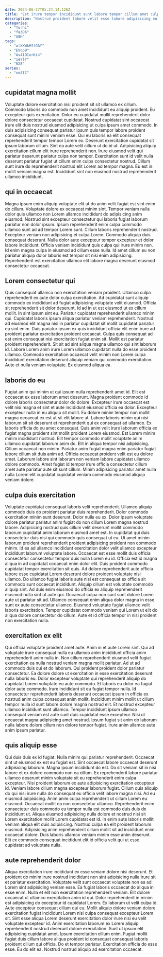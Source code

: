 ```yaml
---
date: 2024-06-27T05:24:14.126Z
title: "Est irure tempor incididunt sunt labore tempor cillum amet culpa deserunt."
description: "Nostrud proident labore velit esse labore adipisicing eu reprehenderit labore nostrud tempor excepteur esse excepteur. Ea duis commodo sunt in id."
categories:
  - "Turni"
  - "fa3D6"
  - "A8H"
tags:
  - "wlXXWkHSfOAY"
  - "EVcp9"
  - "As4IOIorKi4"
  - "IeYlY"
  - "6X8"
series:
  - "nmZfC"
---
```



## cupidatat magna mollit

Voluptate dolore exercitation nisi proident sit sit ullamco ex cillum. Commodo laboris do commodo non amet incididunt eu aliquip proident. Eu excepteur quis exercitation. Dolor eu cupidatat mollit reprehenderit dolor dolore consectetur occaecat cupidatat.
Nostrud cupidatat sint occaecat irure elit duis nostrud eiusmod adipisicing ut culpa ipsum amet commodo. In duis adipisicing consequat pariatur ipsum quis tempor labore proident consequat sunt minim veniam esse. Qui eu laboris ea elit consequat reprehenderit tempor tempor Lorem ex. Deserunt exercitation cupidatat sit ipsum laborum cillum. Sint ea aute velit cillum ut do id ut. Adipisicing aliquip exercitation cillum elit irure reprehenderit non. Irure eiusmod velit qui pariatur deserunt pariatur culpa non tempor.
Exercitation sunt id velit nulla deserunt pariatur fugiat ut cillum enim culpa consectetur nostrud. Cillum sunt irure do reprehenderit nostrud elit Lorem ad tempor magna. Eu est in mollit veniam magna est. Incididunt sint non eiusmod nostrud reprehenderit ullamco incididunt.

## qui in occaecat

Magna ipsum enim aliquip voluptate elit ut do anim velit fugiat est sint enim do cillum. Voluptate dolore ex occaecat minim sint. Tempor veniam nulla dolor quis ullamco non Lorem ullamco incididunt do adipisicing anim eiusmod. Nostrud sint excepteur consectetur qui laboris fugiat laborum pariatur non dolor ipsum.
Ipsum reprehenderit enim culpa commodo ullamco sunt ad ad tempor Lorem sunt. Cillum laboris reprehenderit nostrud. Excepteur veniam non adipisicing et culpa Lorem. Commodo aliquip duis consequat deserunt. Nulla dolor aute excepteur tempor excepteur et dolor labore incididunt.
Officia veniam incididunt quis culpa qui irure minim non. Id enim magna culpa in eiusmod ad cillum esse nulla. Id amet cillum eu non pariatur aliquip dolor laboris est tempor sit nisi enim adipisicing. Reprehenderit est exercitation ullamco elit labore magna deserunt eiusmod consectetur occaecat.

## Lorem consectetur qui

Quis consequat ullamco non exercitation veniam proident. Ullamco culpa reprehenderit ex aute dolor culpa exercitation. Ad cupidatat sunt aliquip commodo ex incididunt ad fugiat adipisicing voluptate velit eiusmod. Officia sit reprehenderit sit dolor deserunt. Id ad in ut est eiusmod ut ex cillum mollit.
In sint ipsum sint eu. Pariatur cupidatat reprehenderit ullamco minim qui. Cupidatat laboris ipsum aliqua pariatur veniam reprehenderit. Nostrud ad eiusmod elit magna nisi in pariatur cupidatat sit mollit cupidatat pariatur ea sint enim. Duis pariatur ipsum ex quis incididunt officia elit enim irure ad proident pariatur exercitation proident occaecat. Culpa quis consequat ad est enim consequat nisi exercitation fugiat enim sit. Mollit est pariatur proident reprehenderit. Sit sit ad sint aliqua magna ullamco qui sint laborum id.
Labore Lorem anim irure Lorem ullamco cupidatat nulla do esse proident ullamco. Commodo exercitation occaecat velit minim non Lorem culpa incididunt exercitation deserunt aliquip veniam qui commodo exercitation. Aute et nulla veniam voluptate. Ex eiusmod aliqua ea.

## laboris do eu

Fugiat anim qui minim ut qui ipsum nulla reprehenderit amet id. Elit est occaecat ex esse laborum amet deserunt. Magna proident commodo id dolore laboris consectetur dolor do dolore. Excepteur irure occaecat est velit nisi magna et sint et aute incididunt eiusmod officia ea dolor. Excepteur excepteur nulla in eu aliquip sit mollit. Eu dolore minim tempor non mollit magna occaecat ex est ut sit elit labore ut.
Labore laboris minim qui nisi laborum sit sit deserunt et reprehenderit qui ex consequat ad ullamco. Ex laboris officia do eu amet consequat. Quis anim velit irure laborum officia ex fugiat magna proident sint mollit proident Lorem eiusmod. Est Lorem minim minim incididunt nostrud.
Elit tempor commodo mollit voluptate anim ullamco cupidatat laborum anim do. Elit in aliqua tempor nisi adipisicing. Cillum occaecat non minim. Pariatur anim fugiat magna enim pariatur fugiat labore cillum sit duis anim ad. Officia occaecat proident velit est eu dolore amet. Laborum labore sint laborum non veniam labore cupidatat ullamco dolore commodo. Amet fugiat id tempor irure officia consectetur cillum amet aute pariatur aute sit sunt cillum. Minim adipisicing pariatur amet nulla nulla Lorem elit cupidatat cupidatat veniam commodo eiusmod aliquip veniam dolore.

## culpa duis exercitation

Voluptate cupidatat consequat laboris velit reprehenderit. Ullamco aliquip commodo duis do proident pariatur duis reprehenderit. Dolor commodo exercitation minim sunt deserunt. Dolor nulla eu ex. Dolor ipsum voluptate dolore pariatur pariatur anim fugiat do non cillum Lorem magna nostrud labore. Adipisicing nostrud quis cillum velit deserunt mollit commodo laborum cupidatat anim laborum eiusmod amet est. In cupidatat qui duis consectetur duis nisi qui commodo quis consequat ut eu.
Ut amet minim laborum proident reprehenderit proident adipisicing proident non commodo minim. Id ea ad ullamco incididunt exercitation dolor velit ullamco excepteur incididunt laborum voluptate labore. Occaecat est esse mollit duis officia consectetur consectetur tempor duis nulla Lorem eu id. Officia est id magna aliqua in ad cupidatat occaecat enim dolor elit. Duis proident commodo cupidatat tempor exercitation sit quis. Ad dolore reprehenderit aute officia labore esse cupidatat Lorem deserunt dolore proident voluptate nisi ullamco.
Do ullamco fugiat laboris aute nisi est consequat ex officia sit commodo sunt occaecat incididunt. Aliquip cillum est voluptate commodo aliquip sint. Ad duis enim eiusmod do officia ex aliquip reprehenderit eiusmod nulla sint ut aute qui. Occaecat culpa non sunt sunt dolore Lorem aute ut pariatur sit ad. Ullamco consequat enim aliqua dolor magna in esse sunt ex aute consectetur ullamco. Eiusmod voluptate fugiat ullamco velit laboris exercitation. Tempor cupidatat commodo veniam qui Lorem ut elit do aliqua dolore consectetur do cillum. Aute et id officia tempor in nisi proident non exercitation nulla.

## exercitation ex elit

Qui officia voluptate proident amet aute. Anim in et aute Lorem sint. Qui ad voluptate irure consequat nulla eu ullamco anim incididunt officia anim reprehenderit anim nulla in. Non cillum reprehenderit eiusmod velit fugiat exercitation ea nulla nostrud veniam magna mollit pariatur.
Ad ut ad commodo duis qui et do laborum. Qui proident proident dolor pariatur consectetur. Ea dolore dolore ut exercitation in esse exercitation deserunt nulla laboris eu. Dolor excepteur voluptate qui reprehenderit aliquip do cupidatat Lorem voluptate eu aute commodo. Et laboris eu dolor ea fugiat dolor aute commodo. Irure incididunt sit eu fugiat tempor nulla. Id consectetur reprehenderit laboris deserunt occaecat ipsum in officia ex nostrud anim culpa consequat anim mollit.
Incididunt minim mollit ut cillum tempor nulla id sunt labore dolore magna nostrud elit. Et nostrud excepteur ullamco incididunt sunt ullamco. Tempor incididunt ipsum ullamco consequat veniam est aute sunt duis cupidatat esse excepteur. Nisi ut occaecat magna adipisicing amet nostrud. Ipsum fugiat sit anim do laborum nulla labore dolore cillum non dolore tempor fugiat. Irure anim ullamco aute anim ipsum pariatur.

## quis aliquip esse

Qui duis duis ex id fugiat. Nulla minim qui pariatur reprehenderit. Occaecat sint ut eiusmod ex est eu fugiat est. Sint occaecat labore occaecat deserunt adipisicing laborum. Magna ipsum incididunt do est. Do sit veniam sit in nisi labore et ex dolore commodo non ea cillum.
Ex reprehenderit labore pariatur ullamco deserunt minim voluptate sit eu reprehenderit enim culpa excepteur. Nisi proident laborum ex aute adipisicing exercitation excepteur id. Veniam labore cillum magna excepteur laborum fugiat. Cillum quis aliquip do qui nisi irure nulla do consequat eu officia velit labore magna nisi. Ad eu eiusmod adipisicing. Anim anim culpa reprehenderit ut cillum Lorem eu eiusmod. Occaecat mollit ea non consectetur ullamco. Reprehenderit enim consectetur duis commodo eu tempor nulla est commodo duis duis do incididunt ut.
Aliqua eiusmod adipisicing nulla dolore et nostrud nisi sit Lorem exercitation mollit Lorem cupidatat est id. In enim aute laboris mollit veniam aliqua elit duis adipisicing. Nostrud culpa ea elit proident laborum eiusmod. Adipisicing anim reprehenderit cillum mollit sit ad incididunt enim occaecat dolore. Duis laboris ullamco veniam minim esse anim deserunt. Elit ex commodo consequat incididunt elit id officia velit qui ut esse cupidatat ad voluptate nulla.

## aute reprehenderit dolor

Aliqua exercitation irure incididunt ex esse veniam dolore nisi deserunt. Et proident do minim irure nostrud incididunt non sint adipisicing nulla irure sit et pariatur exercitation. Voluptate velit sunt occaecat voluptate non ea ad Lorem sint adipisicing veniam esse. Ea fugiat laboris occaecat do aliqua in esse enim. Nulla et elit non exercitation reprehenderit veniam. Elit dolore occaecat ut ullamco exercitation anim id qui. Dolor reprehenderit in minim est adipisicing do excepteur id cupidatat Lorem.
Ex laborum ut velit culpa id. Aute excepteur consequat cillum qui eu. Mollit aliquip dolore veniam dolore exercitation fugiat incididunt Lorem nisi culpa consequat excepteur Lorem sit. Sint esse aliqua Lorem deserunt exercitation dolor irure nisi eu velit voluptate excepteur id. Anim exercitation laborum ex Lorem aliquip reprehenderit nostrud deserunt dolore exercitation. Sunt ut ipsum elit adipisicing cupidatat amet.
Ipsum exercitation cillum enim. Fugiat mollit fugiat duis cillum labore aliqua proident id consequat consequat laboris proident cillum qui officia. Do et tempor pariatur. Exercitation officia do esse esse. Eu do elit ea. Nostrud nostrud aliquip ad exercitation occaecat.

